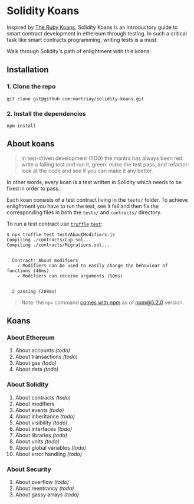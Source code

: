 # Solidity Koans
Inspired by [The Ruby Koans](http://rubykoans.com/), Solidity Koans is an introductory guide to smart contract development in ethereum through testing.
In such a critical task like smart contracts programming, writing tests is a must.

Walk through Solidity's path of enlightment with this koans.

## Installation
### 1. Clone the repo
```
git clone git@github.com:martriay/solidity-koans.git
```

### 2. Install the dependencies
```
npm install
```

## About koans
> In test-driven development (TDD) the mantra has always been red: write a failing test and run it, green: make the test pass, and refactor: look at the code and see if you can make it any better.

In other words, every koan is a test written in Solidity which needs to be fixed in order to pass.

Each koan consists of a test contract living in the `tests/` folder.
To achieve enlightment you have to run the test, see it fail and then fix the corresponding files in both the `tests/` and `contracts/` directory.

To run a test contract use [`truffle`](https://github.com/trufflesuite/truffle) [`test`](http://truffleframework.com/docs/getting_started/testing):

```
$ npx truffle test test/AboutModifiers.js
Compiling ./contracts/Cup.sol...
Compiling ./contracts/Migrations.sol...


  Contract: About modifiers
    ✓ Modifiers can be used to easily change the behaviour of functions (46ms)
    ✓ Modifiers can receive arguments (50ms)


  2 passing (208ms)
```
> Note: the `npx` command [comes with npm](https://medium.com/@maybekatz/introducing-npx-an-npm-package-runner-55f7d4bd282b) as of npm@5.2.0 version.

## Koans
### About Ethereum
1. About accounts _(todo)_
1. About transactions _(todo)_
1. About gas _(todo)_
1. About data _(todo)_

### About Solidity
1. About contracts _(todo)_
1. About modifiers
1. About events _(todo)_
1. About inheritance _(todo)_
1. About visibility _(todo)_
1. About interfaces _(todo)_
1. About libraries _(todo)_
1. About units _(todo)_
1. About global variables _(todo)_
1. About error handling _(todo)_

### About Security
1. About overflow _(todo)_
1. About reentrancy _(todo)_
1. About gassy arrays _(todo)_
